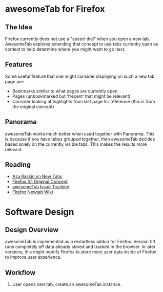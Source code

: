 awesomeTab for Firefox
======================

The Idea
--------

Firefox currently does not use a "speed-dial" when you open a new tab. AwesomeTab explores extending that concept to use tabs currently open as context to help determine where you might want to go next.

Features
--------

Some useful feature that one might consider displaying on such a new tab page are:

+ Bookmarks similar to what pages are currently open.
+ Pages (unbookmarked but 'frecent' that might be relevant)
+ Consider looking at highlights from last page for reference (this is from the original concept)


Panorama
--------

awesomeTab works much better when used together with Panorama. This is because if you have tabes grouped together, then awesomeTab decides based solely on the currently visible tabs. This makes the results more relevant.

Reading
-------

* [Aza Raskin on New Tabs](http://www.azarask.in/blog/post/new-tabs/)
* [Firefox 3.1 Original Concept](http://www.azarask.in/blog/post/firefox-31-new-tab-spec/)
* [awesomeTab Issue Tracking](https://github.com/abhinavsharma/awesomeTab/issues)
* [Firefox Newtab Wiki](https://wiki.mozilla.org/Firefox/Projects/About:newtab)

Software Design
===============

Design Overview
---------------

awesomeTab is implemented as a restartless addon for Firefox. Version 0.1 runs completely off data already stored and tracked in the browser. In later versions, this might modify Firefox to store more user data inside of Firefox to improve user experience.

Workflow
--------

1. User opens new tab, create an awesomeTab instance.
